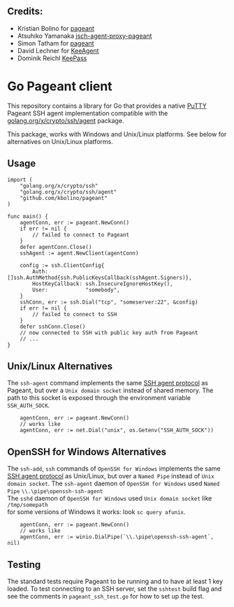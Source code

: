 ## Credits:

- Kristian Bolino for [pageant](https://github.com/kbolino/pageant)
- Atsuhiko Yamanaka [jsch-agent-proxy-pageant](https://github.com/ymnk/jsch-agent-proxy/tree/master/jsch-agent-proxy-pageant)
- Simon Tatham for [pageant](https://www.chiark.greenend.org.uk/~sgtatham)
- David Lechner for [KeeAgent](https://github.com/dlech/KeeAgent)
- Dominik Reichl [KeePass](https://sourceforge.net/projects/keepass)

# Go Pageant client

This repository contains a library for Go that provides a native
[PuTTY][putty] Pageant SSH agent implementation compatible with the
[golang.org/x/crypto/ssh/agent][go-ssh-agent] package.

This package, works with Windows and Unix/Linux platforms.
See below for alternatives on Unix/Linux platforms. 

[putty]: https://www.chiark.greenend.org.uk/~sgtatham/
[go-ssh-agent]: https://godoc.org/golang.org/x/crypto/ssh/agent

## Usage

```golang
import (
	"golang.org/x/crypto/ssh"
	"golang.org/x/crypto/ssh/agent"
	"github.com/kbolino/pageant"
)

func main() {
	agentConn, err := pageant.NewConn()
	if err != nil {
		// failed to connect to Pageant
	}
	defer agentConn.Close()
	sshAgent := agent.NewClient(agentConn)

	config := ssh.ClientConfig{
		Auth:            []ssh.AuthMethod{ssh.PublicKeysCallback(sshAgent.Signers)},
		HostKeyCallback: ssh.InsecureIgnoreHostKey(),
		User:            "somebody",
	}
	sshConn, err := ssh.Dial("tcp", "someserver:22", &config)
	if err != nil {
		// failed to connect to SSH
	}
	defer sshConn.Close()
	// now connected to SSH with public key auth from Pageant
	// ...
}
```

## Unix/Linux Alternatives

The `ssh-agent` command implements the same [SSH agent protocol][ssh-agent]
as Pageant, but over a `Unix domain socket` instead of shared memory.
The path to this socket is exposed through the environment variable
`SSH_AUTH_SOCK`.

```golang
	agentConn, err := pageant.NewConn()
	// works like
	agentConn, err := net.Dial("unix", os.Getenv("SSH_AUTH_SOCK"))
```

## OpenSSH for Windows Alternatives

The `ssh-add`, `ssh` commands of `OpenSSH for Windows` implements the same [SSH agent protocol][ssh-agent]
as Unix/Linux, but over a `Named Pipe` instead of `Unix domain socket`.
The `ssh-agent` daemon of `OpenSSH for Windows` used `Named Pipe` `\\.\pipe\openssh-ssh-agent`<br>
The `sshd` daemon of `OpenSSH for Windows` used `Unix domain socket` like `/tmp/somepath`<br>
for some versions of Windows it works: look `sc query afunix`.

```golang
	agentConn, err := pageant.NewConn()
	// works like
	agentConn, err := winio.DialPipe(`\\.\pipe\openssh-ssh-agent`, nil)
```


[ssh-agent]: https://tools.ietf.org/html/draft-miller-ssh-agent-02

## Testing

The standard tests require Pageant to be running and to have at least 1
key loaded.
To test connecting to an SSH server, set the `sshtest` build flag and
see the comments in `pageant_ssh_test.go` for how to set up the test. 
